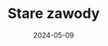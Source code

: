 ---
layout: layouts/non-en-hero-episode.njk
header: Ostatni odcinek
date: "2024-05-09"
tv: "TVP 3"
cta: Odtwórz odcinek
logo: logo_DVOJKA_biele.svg
tags: plhero
title: Stare zawody
datum: 9. 5. 2024
foto1024: zawody_1024x768.jpg
foto1440: zawody_1440x825.jpg
alt: Patchwork
link: https://rzeszow.tvp.pl/77442043/stare-zawody
---